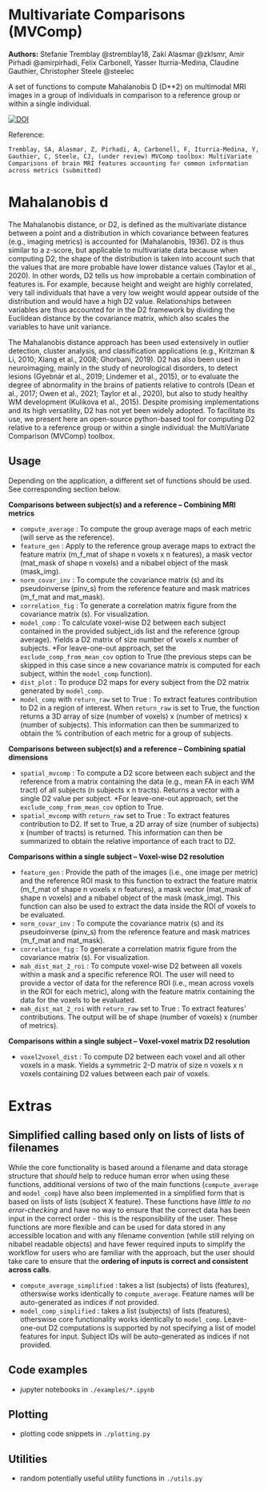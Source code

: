 # Multivariate Comparisons (MVComp)

**Authors:** Stefanie Tremblay @stremblay18, Zaki Alasmar @zklsmr, Amir Pirhadi @amirpirhadi, Felix Carbonell, Yasser Iturria-Medina, Claudine Gauthier, Christopher Steele @steelec

A set of functions to compute Mahalanobis D (D**2) on multimodal MRI images in a group of individuals in comparison to a reference group or within a single individual.

[![DOI](https://zenodo.org/badge/DOI/10.5281/zenodo.10713027.svg)](https://doi.org/10.5281/zenodo.10713027)

Reference:
```
Tremblay, SA, Alasmar, Z, Pirhadi, A, Carbonell, F, Iturria-Medina, Y, Gauthier, C, Steele, CJ, (under review) MVComp toolbox: MultiVariate Comparisons of brain MRI features accounting for common information across metrics (submitted)
```

# Mahalanobis d

The Mahalanobis distance, or D2, is defined as the multivariate distance between a point and a distribution in which covariance between features (e.g., imaging metrics) is accounted for (Mahalanobis, 1936). D2 is thus similar to a z-score, but applicable to multivariate data because when computing D2, the shape of the distribution is taken into account such that the values that are more probable have lower distance values (Taylor et al., 2020). In other words, D2 tells us how improbable a certain combination of features is. For example, because height and weight are highly correlated, very tall individuals that have a very low weight would appear outside of the distribution and would have a high D2 value. Relationships between variables are thus accounted for in the D2 framework by dividing the Euclidean distance by the covariance matrix, which also scales the variables to have unit variance.

The Mahalanobis distance approach has been used extensively in outlier detection, cluster analysis, and classification applications (e.g., Kritzman & Li, 2010; Xiang et al., 2008; Ghorbani, 2019). D2 has also been used in neuroimaging, mainly in the study of neurological disorders, to detect lesions (Gyebnár et al., 2019; Lindemer et al., 2015), or to evaluate the degree of abnormality in the brains of patients relative to controls (Dean et al., 2017; Owen et al., 2021; Taylor et al., 2020), but also to study healthy WM development (Kulikova et al., 2015). Despite promising implementations and its high versatility, D2 has not yet been widely adopted. To facilitate its use, we present here an open-source python-based tool for computing D2 relative to a reference group or within a single individual: the MultiVariate Comparison (MVComp) toolbox.

## Usage

Depending on the application, a different set of functions should be used. See corresponding section below.

**Comparisons between subject(s) and a reference – Combining MRI metrics**

- `compute_average` : To compute the group average maps of each metric (will serve as the reference).
- `feature_gen` : Apply to the reference group average maps to extract the feature matrix (m_f_mat of shape n voxels x n features), a mask vector (mat_mask of shape n voxels) and a nibabel object of the mask (mask_img).
- `norm_covar_inv` : To compute the covariance matrix (s) and its pseudoinverse (pinv_s) from the reference feature and mask matrices (m_f_mat and mat_mask).
- `correlation_fig` : To generate a correlation matrix figure from the covariance matrix (s). For visualization.
- `model_comp` : To calculate voxel-wise D2 between each subject contained in the provided subject_ids list and the reference (group average). Yields a D2 matrix of size number of voxels x number of subjects.
*For leave-one-out approach, set the `exclude_comp_from_mean_cov` option to True (the previous steps can be skipped in this case since a new covariance matrix is computed for each subject, within the `model_comp` function).
- `dist_plot` : To produce D2 maps for every subject from the D2 matrix generated by `model_comp`.
- `model_comp` with  `return_raw` set to True : To extract features contribution to D2 in a region of interest. When `return_raw` is set to True, the function returns a 3D array of size (number of voxels) x (number of metrics) x (number of subjects). This information can then be summarized to obtain the % contribution of each metric for a group of subjects.

**Comparisons between subject(s) and a reference – Combining spatial dimensions**

- `spatial_mvcomp` : To compute a D2 score between each subject and the reference from a matrix containing the data (e.g., mean FA in each WM tract) of all subjects (n subjects x n tracts). Returns a vector with a single D2 value per subject.
*For leave-one-out approach, set the `exclude_comp_from_mean_cov` option to True.
- `spatial_mvcomp` with `return_raw` set to True : To extract features contribution to D2. If set to True, a 2D array of size (number of subjects) x (number of tracts) is returned. This information can then be summarized to obtain the relative importance of each tract to D2.

**Comparisons within a single subject – Voxel-wise D2 resolution**

- `feature_gen` : Provide the path of the images (i.e., one image per metric) and the reference ROI mask to this function to extract the feature matrix (m_f_mat of shape n voxels x n features), a mask vector (mat_mask of shape n voxels) and a nibabel object of the mask (mask_img). This function can also be used to extract the data inside the ROI of voxels to be evaluated.
- `norm_covar_inv` : To compute the covariance matrix (s) and its pseudoinverse (pinv_s) from the reference feature and mask matrices (m_f_mat and mat_mask).
- `correlation_fig` : To generate a correlation matrix figure from the covariance matrix (s). For visualization.
- `mah_dist_mat_2_roi` : To compute voxel-wise D2 between all voxels within a mask and a specific reference ROI. The user will need to provide a vector of data for the reference ROI (i.e., mean across voxels in the ROI for each metric), along with the feature matrix containing the data for the voxels to be evaluated.
- `mah_dist_mat_2_roi` with `return_raw` set to True : To extract features’ contributions. The output will be of shape (number of voxels) x (number of metrics).

**Comparisons within a single subject – Voxel-voxel matrix D2 resolution**

- `voxel2voxel_dist` : To compute D2 between each voxel and all other voxels in a mask. Yields a symmetric 2-D matrix of size n voxels x n voxels containing D2 values between each pair of voxels.

# Extras

## Simplified calling based only on lists of lists of filenames

While the core functionality is based around a filename and data storage structure that _should_ help to reduce human error when using these functions, additional versions of two of the main functions (`compute_average` and `model_comp`) have also been implemented in a simplified form that is based on lists of lists (subject X feature). These functions have _little to no error-checking_ and have no way to ensure that the correct data has been input in the correct order - this is the responsibility of the user. These functions are more flexible and can be used for data stored in any accessible location and with any filename convention (while still relying on nibabel readable objects) and have fewer required inputs to simplify the workflow for users who are familiar with the approach, but the user should take care to ensure that the **ordering of inputs is correct and consistent across calls**.
- `compute_average_simplified` : takes a list (subjects) of lists (features), otherswise works identically to `compute_average`. Feature names will be auto-generated as indices if not provided.
- `model_comp_simplified` : takes a list (subjects) of lists (features), otherswise core functionality works identically to `model_comp`. Leave-one-out D2 computations is supported by not specifying a list of model features for input. Subject IDs will be auto-generated as indices if not provided.

## Code examples
- jupyter notebooks in `./examples/*.ipynb`

## Plotting
- plotting code snippets in `./plotting.py`

## Utilities
- random potentially useful utility functions in `./utils.py`

